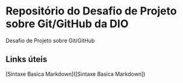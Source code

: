 # Repositório do Desafio de Projeto sobre Git/GitHub da DIO
Desafio de Projeto sobre Git/GitHub

## Links úteis
[Sintaxe Basica Markdown]([Sintaxe Basica Markdown])
